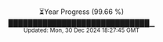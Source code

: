 <p align="center">
⏳Year Progress (99.66 %) <br>
█████████████████████████████▁ <br>
<sub>Updated: Mon, 30 Dec 2024 18:27:45 GMT</sub>
</p>

